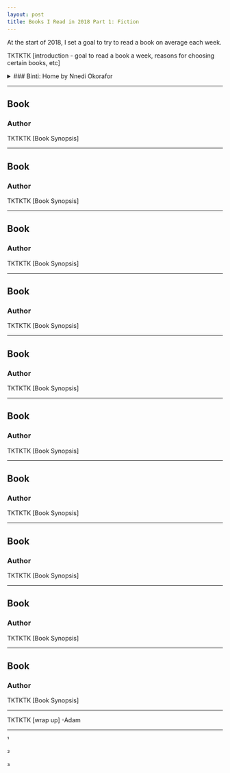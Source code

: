 ```yaml
---
layout: post
title: Books I Read in 2018 Part 1: Fiction
---
```


At the start of 2018, I set a goal to try to read a book on average each week. 

TKTKTK [introduction - goal to read a book a week, reasons for choosing certain books, etc]


<details>
<summary class="mediaoverview row">### Binti: Home by Nnedi Okorafor </summary>
<img class="mediaimg column" src="/../images/bintihome.jpg">
<p class="mediatext row">
TKTKTK [Book Synopsis]
</p>
</details>

***

## Book
### Author
TKTKTK [Book Synopsis]

***

## Book
### Author
TKTKTK [Book Synopsis]

***

## Book
### Author
TKTKTK [Book Synopsis]

***

## Book
### Author
TKTKTK [Book Synopsis]

***

## Book
### Author
TKTKTK [Book Synopsis]

***

## Book
### Author
TKTKTK [Book Synopsis]

***

## Book
### Author
TKTKTK [Book Synopsis]

***

## Book
### Author
TKTKTK [Book Synopsis]

***

## Book
### Author
TKTKTK [Book Synopsis]

***

## Book
### Author
TKTKTK [Book Synopsis]

***


TKTKTK [wrap up]
-Adam


***
¹

²

³

